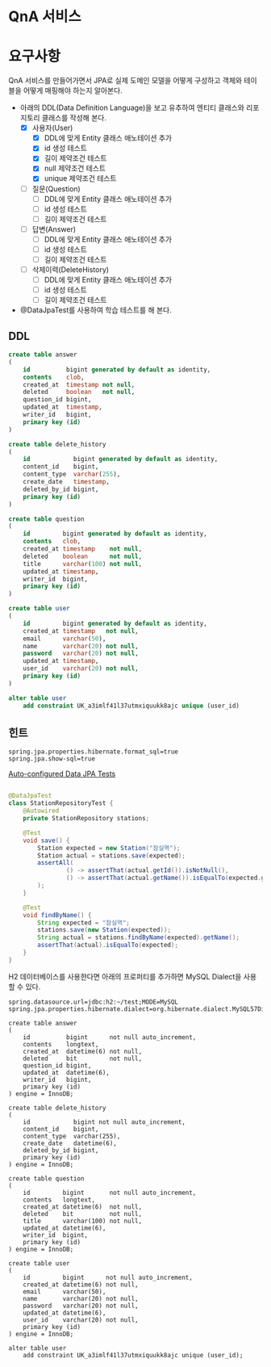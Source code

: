 # QnA 서비스

# 요구사항

QnA 서비스를 만들어가면서 JPA로 실제 도메인 모델을 어떻게 구성하고 객체와 테이블을 어떻게 매핑해야 하는지 알아본다.

- 아래의 DDL(Data Definition Language)을 보고 유추하여 엔티티 클래스와 리포지토리 클래스를 작성해 본다.
    - [x] 사용자(User)
        - [x] DDL에 맞게 Entity 클래스 애노테이션 추가
        - [x] id 생성 테스트
        - [x] 길이 제약조건 테스트
        - [x] null 제약조건 테스트
        - [x] unique 제약조건 테스트
    - [ ] 질문(Question)
        - [ ] DDL에 맞게 Entity 클래스 애노테이션 추가
        - [ ] id 생성 테스트
        - [ ] 길이 제약조건 테스트
    - [ ] 답변(Answer)
        - [ ] DDL에 맞게 Entity 클래스 애노테이션 추가
        - [ ] id 생성 테스트
        - [ ] 길이 제약조건 테스트
    - [ ] 삭제이력(DeleteHistory)
        - [ ] DDL에 맞게 Entity 클래스 애노테이션 추가
        - [ ] id 생성 테스트
        - [ ] 길이 제약조건 테스트
- @DataJpaTest를 사용하여 학습 테스트를 해 본다.

## DDL

```sql
create table answer
(
    id          bigint generated by default as identity,
    contents    clob,
    created_at  timestamp not null,
    deleted     boolean   not null,
    question_id bigint,
    updated_at  timestamp,
    writer_id   bigint,
    primary key (id)
)
```

```sql
create table delete_history
(
    id            bigint generated by default as identity,
    content_id    bigint,
    content_type  varchar(255),
    create_date   timestamp,
    deleted_by_id bigint,
    primary key (id)
)
```

```sql
create table question
(
    id         bigint generated by default as identity,
    contents   clob,
    created_at timestamp    not null,
    deleted    boolean      not null,
    title      varchar(100) not null,
    updated_at timestamp,
    writer_id  bigint,
    primary key (id)
)
```

```sql
create table user
(
    id         bigint generated by default as identity,
    created_at timestamp   not null,
    email      varchar(50),
    name       varchar(20) not null,
    password   varchar(20) not null,
    updated_at timestamp,
    user_id    varchar(20) not null,
    primary key (id)
)

alter table user
    add constraint UK_a3imlf41l37utmxiquukk8ajc unique (user_id)
```

## 힌트

```properties
spring.jpa.properties.hibernate.format_sql=true
spring.jpa.show-sql=true
```

[Auto-configured Data JPA Tests](https://docs.spring.io/spring-boot/docs/current/reference/htmlsingle/#features.testing.spring-boot-applications.autoconfigured-spring-data-jpa)

```java

@DataJpaTest
class StationRepositoryTest {
    @Autowired
    private StationRepository stations;

    @Test
    void save() {
        Station expected = new Station("잠실역");
        Station actual = stations.save(expected);
        assertAll(
                () -> assertThat(actual.getId()).isNotNull(),
                () -> assertThat(actual.getName()).isEqualTo(expected.getName())
        );
    }

    @Test
    void findByName() {
        String expected = "잠실역";
        stations.save(new Station(expected));
        String actual = stations.findByName(expected).getName();
        assertThat(actual).isEqualTo(expected);
    }
}
```

H2 데이터베이스를 사용한다면 아래의 프로퍼티를 추가하면 MySQL Dialect을 사용할 수 있다.

```properties
spring.datasource.url=jdbc:h2:~/test;MODE=MySQL
spring.jpa.properties.hibernate.dialect=org.hibernate.dialect.MySQL57Dialect
```

```mysql
create table answer
(
    id          bigint      not null auto_increment,
    contents    longtext,
    created_at  datetime(6) not null,
    deleted     bit         not null,
    question_id bigint,
    updated_at  datetime(6),
    writer_id   bigint,
    primary key (id)
) engine = InnoDB;

create table delete_history
(
    id            bigint not null auto_increment,
    content_id    bigint,
    content_type  varchar(255),
    create_date   datetime(6),
    deleted_by_id bigint,
    primary key (id)
) engine = InnoDB;

create table question
(
    id         bigint       not null auto_increment,
    contents   longtext,
    created_at datetime(6)  not null,
    deleted    bit          not null,
    title      varchar(100) not null,
    updated_at datetime(6),
    writer_id  bigint,
    primary key (id)
) engine = InnoDB;

create table user
(
    id         bigint      not null auto_increment,
    created_at datetime(6) not null,
    email      varchar(50),
    name       varchar(20) not null,
    password   varchar(20) not null,
    updated_at datetime(6),
    user_id    varchar(20) not null,
    primary key (id)
) engine = InnoDB;

alter table user
    add constraint UK_a3imlf41l37utmxiquukk8ajc unique (user_id);
```

